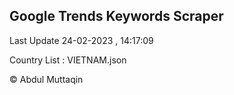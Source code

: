 

## Google Trends Keywords Scraper 
 
Last Update 24-02-2023 , 14:17:09

Country List :
VIETNAM.json



© Abdul Muttaqin 
